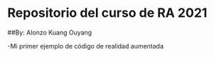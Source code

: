 # Repositorio del curso de RA 2021

##By: Alonzo Kuang Ouyang

-Mi primer ejemplo de código de realidad aumentada

